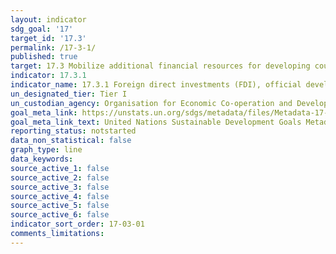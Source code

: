 ```yaml
---
layout: indicator
sdg_goal: '17'
target_id: '17.3'
permalink: /17-3-1/
published: true
target: 17.3 Mobilize additional financial resources for developing countries from multiple sources
indicator: 17.3.1
indicator_name: 17.3.1 Foreign direct investments (FDI), official development assistance and South-South Cooperation as a proportion of total domestic budget
un_designated_tier: Tier I
un_custodian_agency: Organisation for Economic Co-operation and Development (OECD), United Nations Conference on Trade and Development (UNCTAD)
goal_meta_link: https://unstats.un.org/sdgs/metadata/files/Metadata-17-03-01.pdf
goal_meta_link_text: United Nations Sustainable Development Goals Metadata (PDF 203 KB)
reporting_status: notstarted
data_non_statistical: false
graph_type: line
data_keywords:  
source_active_1: false
source_active_2: false
source_active_3: false
source_active_4: false
source_active_5: false
source_active_6: false
indicator_sort_order: 17-03-01
comments_limitations: 
---
```

